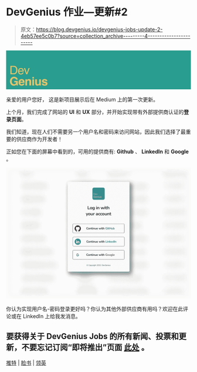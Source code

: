 # DevGenius 作业—更新#2

> 原文：<https://blog.devgenius.io/devgenius-jobs-update-2-4eb57ee5c0b7?source=collection_archive---------4----------------------->

![](img/bdfc1b545a37b0ea215b53459a5170eb.png)

亲爱的用户您好，
这是新项目展示后在 Medium 上的第一次更新。

上个月，我们完成了网站的 **UI** 和 **UX** 部分，并开始实现带有外部提供商认证的**登录页面**。

我们知道，现在人们不需要另一个用户名和密码来访问网站，因此我们选择了最重要的供应商作为开发者！

正如您在下面的屏幕中看到的，可用的提供商有: **Github** 、 **LinkedIn** 和 **Google** 。

![](img/a82d0defb00059697832b01f2ff8d255.png)

你认为实现用户名-密码登录更好吗？你认为其他外部供应商有用吗？欢迎在此评论或在 LinkedIn 上给我发消息。

## 要获得关于 DevGenius Jobs 的所有新闻、投票和更新，不要忘记订阅“即将推出”页面 [**此处**](https://jobs.devgenius.io) 。

[推特](https://twitter.com/devgenius1) | [脸书](https://www.facebook.com/devgenius1/) | [领英](https://www.linkedin.com/company/dev-genius/)